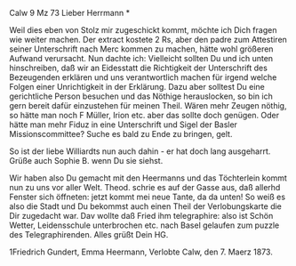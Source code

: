  Calw 9 Mz 73
Lieber Herrmann <Mogl>*

Weil dies eben von Stolz mir zugeschickt kommt, möchte ich Dich fragen wie weiter machen. Der extract kostete 2 Rs, aber den padre zum Attestiren seiner Unterschrift nach Merc kommen zu machen, hätte wohl größeren Aufwand verursacht. Nun dachte ich: Vielleicht sollten Du und ich unten hinschreiben, daß wir an Eidesstatt die Richtigkeit der Unterschrift des Bezeugenden erklären und uns verantwortlich machen für irgend welche Folgen einer Unrichtigkeit in der Erklärung. Dazu aber solltest Du eine gerichtliche Person besuchen und das Nöthige herauslocken, so bin ich gern bereit dafür einzustehen für meinen Theil. Wären mehr Zeugen nöthig, so hätte man noch F Müller, Irion etc. aber das sollte doch genügen. Oder hätte man mehr Fiduz in eine Unterschrift und Sigel der Basler Missionscommittee? Suche es bald zu Ende zu bringen, gelt.

So ist der liebe Williardts nun auch dahin - er hat doch lang ausgeharrt. Grüße auch Sophie B. wenn Du sie siehst.

Wir haben also Du gemacht mit den Heermanns und das Töchterlein kommt nun zu uns vor aller Welt. Theod. schrie es auf der Gasse aus, daß allerhd Fenster sich öffneten: jetzt kommt mei neue Tante, da da unten! So weiß es also die Stadt und Du bekommst auch einen Theil der Verlobungskarte die Dir zugedacht war. Dav wollte daß Fried ihm telegraphire: also ist Schön Wetter, Leidensschule unterbrochen etc. nach Basel gelaufen zum puzzle des Telegraphirenden. Alles grüßt
 Dein HG.

 1Friedrich Gundert,
 Emma Heermann,
 Verlobte
 Calw, den 7. Maerz 1873.
